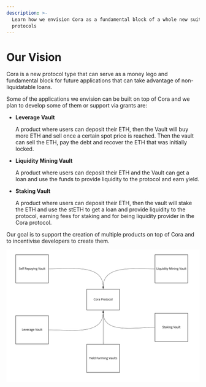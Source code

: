 ```yaml
---
description: >-
  Learn how we envision Cora as a fundamental block of a whole new suite of Defi
  protocols
---
```


# Our Vision

Cora is a new protocol type that can serve as a money lego and fundamental block for future applications that can take advantage of non-liquidatable loans.

Some of the applications we envision can be built on top of Cora and we plan to develop some of them or support via grants are:

*   **Leverage Vault**

    A product where users can deposit their ETH, then the Vault will buy more ETH and sell once a certain spot price is reached. Then the vault can sell the ETH, pay the debt and recover the ETH that was initially locked.
*   **Liquidity Mining Vault**

    A product where users can deposit their ETH and the Vault can get a loan and use the funds to provide liquidity to the protocol and earn yield.
*   **Staking Vault**

    A product where users can deposit their ETH, then the vault will stake the ETH and use the stETH to get a loan and provide liquidity to the protocol, earning fees for staking and for being liquidity provider in the Cora protocol.

Our goal is to support the creation of multiple products on top of Cora and to incentivise developers to create them.

![](<.gitbook/assets/Cora diagrams - 2 - Copy of What if (1).jpg>)







